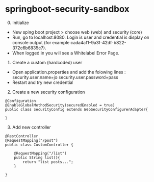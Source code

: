 # springboot-security-sandbox

0. Initialize

- New sping boot project > choose web (web) and security (core)
- Run, go to localhost:8080. Login is user and credential is display on console output (for example cada4af1-9a3f-42df-b822-372c6b6835c7).
- When logged in you will see a Whitelabel Error Page.

1. Create a custom (hardcoded) user

- Open application.properties and add the folowing lines : 
security.user.name=jo
security.user.password=pass
- Restart and try new credential

2. Create a new security configuration

```
@Configuration
@EnableGlobalMethodSecurity(securedEnabled = true)
public class SecurityConfig extends WebSecurityConfigurerAdapter{

}
```

3. Add new controller

```
@RestController
@RequestMapping("/post")
public class CustomController {

	@RequestMapping("/list")
	public String list(){
		return "list posts...";
	}
	
}
```